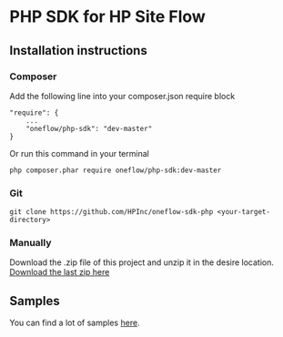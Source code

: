 # PHP SDK for HP Site Flow #

## Installation instructions ##
 
### Composer ####

Add the following line into your composer.json require block

    "require": {
        ...
        "oneflow/php-sdk": "dev-master"
    }
  
Or run this command in your terminal

    php composer.phar require oneflow/php-sdk:dev-master

### Git ###
    
    git clone https://github.com/HPInc/oneflow-sdk-php <your-target-directory>
    
### Manually ###

Download the .zip file of this project and unzip it in the desire location. [Download the last zip here](https://github.com/HPInc/oneflow-sdk-php/archive/master.zip)

## Samples ##

You can find a lot of samples [here](samples).
